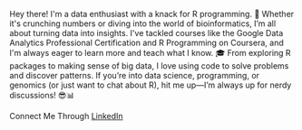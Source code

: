 Hey there! I'm a data enthusiast with a knack for R programming. 🚀 Whether it's crunching numbers or diving into the world of bioinformatics, I’m all about turning data into insights. I've tackled courses like the Google Data Analytics Professional Certification and R Programming on Coursera, and I'm always eager to learn more and teach what I know. 🎓 From exploring R packages to making sense of big data, I love using code to solve problems and discover patterns. If you’re into data science, programming, or genomics (or just want to chat about R), hit me up—I’m always up for nerdy discussions! 😎📊

Connect Me Through [LinkedIn](www.linkedin.com/in/hariharan-jayaraman-32b1a914)

<!---
ilayahari/ilayahari is a ✨ special ✨ repository because its `README.md` (this file) appears on your GitHub profile.
You can click the Preview link to take a look at your changes.
--->
